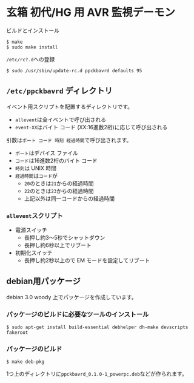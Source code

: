 # 玄箱 初代/HG 用 AVR 監視デーモン

ビルドとインストール

```
$ make
$ sudo make install
```

<code>/etc/rc?.d</code>への登録

```
$ sudo /usr/sbin/update-rc.d ppckbavrd defaults 95
```

## <code>/etc/ppckbavrd</code> ディレクトリ

イベント用スクリプトを配置するディレクトリです。

- <code>allevent</code>は全イベントで呼び出される
- <code>event-XX</code>はバイト コード (XX:16進数2桁)に応じて呼び出される

引数は<code>ポート コード 時刻 経過時間</code>で呼び出されます。

- <code>ポート</code>はデバイス ファイル
- <code>コード</code>は16進数2桁のバイト コード
- <code>時刻</code>は UNIX 時間
- <code>経過時間</code>は<code>コード</code>が
  - <code>20</code>のときは<code>21</code>からの経過時間
  - <code>22</code>のときは<code>23</code>からの経過時間
  - 上記以外は同一コードからの経過時間

### <code>allevent</code>スクリプト

- 電源スイッチ
  - 長押し約3〜5秒でシャットダウン
  - 長押し約6秒以上でリブート
- 初期化スイッチ
  - 長押し約2秒以上ので EM モードを設定してリブート

## debian用パッケージ

debian 3.0 woody 上でパッケージを作成しています。

### パッケージのビルドに必要なツールのインストール

```
$ sudo apt-get install build-essential debhelper dh-make devscripts fakeroot
```

### パッケージのビルド

```
$ make deb-pkg
```

1つ上のディレクトリに<code>ppckbavrd\_0.1.0-1\_powerpc.deb</code>などが作られます。
